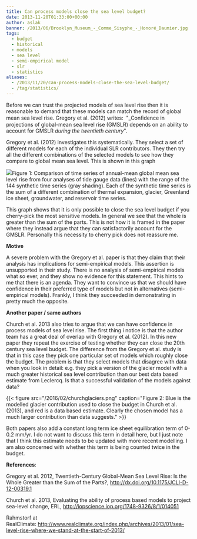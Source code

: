 ```yaml
---
title: Can process models close the sea level budget?
date: 2013-11-20T01:33:00+00:00
author: aslak
banner: /2013/06/Brooklyn_Museum_-_Comme_Sisyphe_-_Honoré_Daumier.jpg
tags:
  - budget
  - historical
  - models
  - sea level
  - semi-empirical model
  - slr
  - statistics
aliases:
  - /2013/11/20/can-process-models-close-the-sea-level-budget/
  - /tag/statistics/
---
```

Before we can trust the projected models of sea level rise then it is reasonable to demand that these models can match the record of global mean sea level rise. Gregory et al. (2012) writes:  "_Conﬁdence in projections of global-mean sea level rise (GMSLR) depends on an ability to account for GMSLR _during the twentieth century_".

<!--more-->
Gregory et al. (2012) investigates this systematically. They select a set of different models for each of the individual SLR contributors. They then try all the different combinations of the selected models to see how they compare to global mean sea level. This is shown in this graph

![](/2016/02/gregory20et20al.202012.png)Figure 1: Comparison of time series of annual-mean global mean sea level rise from four analyses of tide gauge data (lines) with the range of the 144 synthetic time series (gray shading). Each of the synthetic time series is the sum of a different combination of thermal expansion, glacier, Greenland ice sheet, groundwater, and reservoir time series.

This graph shows that it is only possible to close the sea level budget if you cherry-pick the most sensitive models. In general we see that the whole is greater than the sum of the parts. This is not how it is framed in the paper where they instead argue that they can satisfactorily account for the GMSLR. Personally this necessity to cherry pick does not reassure me.

**Motive**

A severe problem with the Gregory et al. paper is that they claim that their analysis has implications for semi-empirical models. This assertion is unsupported in their study. There is no analysis of semi-empirical models what so ever, and they show no evidence for this statement. This hints to me that there is an agenda. They want to convince us that we should have confidence in their preferred type of models but not in alternatives (semi-empirical models). Frankly, I think they succeeded in demonstrating in pretty much the opposite.

**Another paper / same authors**

Church et al. 2013 also tries to argue that we can have confidence in process models of sea level rise. The first thing i notice is that the author team has a great deal of overlap with Gregory et al. (2012). In this new paper they repeat the exercise of testing whether they can close the 20th century sea level budget. The difference from the Gregory et al. study is that in this case they pick one particular set of models which roughly close the budget. The problem is that they select models that disagree with data when you look in detail: e.g. they pick a version of the glacier model with a much greater historical sea level contribution than our best data based estimate from Leclercq. Is that a successful validation of the models against data? 

{{< figure src="/2016/02/churchglaciers.png" caption="Figure 2: Blue is the modelled glacier contribution used to close the budget in Church et al. (2013), and red is a data based estimate. Clearly the chosen model has a much larger contribution than data suggests." >}}

Both papers also add a constant long term ice sheet equilibration term of 0-0.2 mm/yr. I do not want to discuss this term in detail here, but I just note that I think this estimate needs to be updated with more recent modelling. I am also concerned with whether this term is being counted twice in the budget.

**References**:

Gregory et al. 2012, Twentieth-Century Global-Mean Sea Level Rise: Is the Whole Greater than the Sum of the Parts?, <http://dx.doi.org/10.1175/JCLI-D-12-00319.1>

Church et al. 2013, Evaluating the ability of process based models to project sea-level change, ERL, <http://iopscience.iop.org/1748-9326/8/1/014051>

Rahmstorf at RealClimate: <http://www.realclimate.org/index.php/archives/2013/01/sea-level-rise-where-we-stand-at-the-start-of-2013/>
